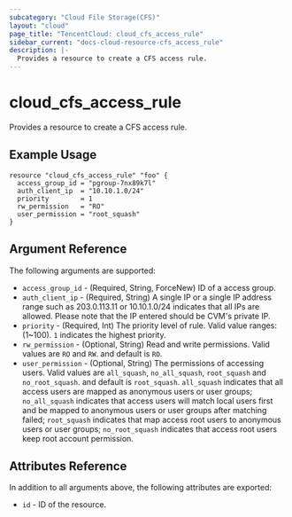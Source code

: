 ```yaml
---
subcategory: "Cloud File Storage(CFS)"
layout: "cloud"
page_title: "TencentCloud: cloud_cfs_access_rule"
sidebar_current: "docs-cloud-resource-cfs_access_rule"
description: |-
  Provides a resource to create a CFS access rule.
---
```


# cloud_cfs_access_rule

Provides a resource to create a CFS access rule.

## Example Usage

```hcl
resource "cloud_cfs_access_rule" "foo" {
  access_group_id = "pgroup-7nx89k7l"
  auth_client_ip  = "10.10.1.0/24"
  priority        = 1
  rw_permission   = "RO"
  user_permission = "root_squash"
}
```

## Argument Reference

The following arguments are supported:

* `access_group_id` - (Required, String, ForceNew) ID of a access group.
* `auth_client_ip` - (Required, String) A single IP or a single IP address range such as 203.0.113.11 or 10.10.1.0/24 indicates that all IPs are allowed. Please note that the IP entered should be CVM's private IP.
* `priority` - (Required, Int) The priority level of rule. Valid value ranges: (1~100). `1` indicates the highest priority.
* `rw_permission` - (Optional, String) Read and write permissions. Valid values are `RO` and `RW`. and default is `RO`.
* `user_permission` - (Optional, String) The permissions of accessing users. Valid values are `all_squash`, `no_all_squash`, `root_squash` and `no_root_squash`. and default is `root_squash`. `all_squash` indicates that all access users are mapped as anonymous users or user groups; `no_all_squash` indicates that access users will match local users first and be mapped to anonymous users or user groups after matching failed; `root_squash` indicates that map access root users to anonymous users or user groups; `no_root_squash` indicates that access root users keep root account permission.

## Attributes Reference

In addition to all arguments above, the following attributes are exported:

* `id` - ID of the resource.



